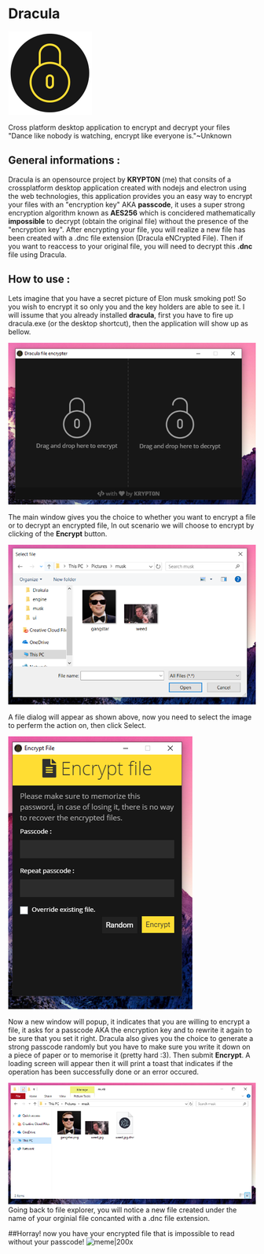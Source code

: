 # Dracula
![icon|10x10,100%](icon.png)


Cross platform desktop application to encrypt and decrypt your files</br>
"Dance like nobody is watching, encrypt like everyone is."~Unknown

## General informations :
Dracula is an opensource project by **KRYPT0N** (me) that consits of a crossplatform desktop application created with nodejs and electron using the web technologies, this application provides you an easy way to encrypt your files with an "encryption key" AKA **passcode**, it uses a super strong encryption algorithm known as **AES256** which is concidered mathematically **impossible** to decrypt (obtain the original file) without the presence of the "encryption key". After encrypting your file, you will realize a new file has been created with a .dnc file extension (Dracula eNCrypted File). Then if you want to reaccess to your original file, you will need to decrypt this **.dnc** file using Dracula.

## How to use :
Lets imagine that you have a secret picture of Elon musk smoking pot! So you wish to encrypt it so only you and the key holders are able to see it. I will issume that you already installed **dracula**, first you have to fire up dracula.exe (or the desktop shortcut), then the application will show up as bellow.

![mainScreen|200x](tuto/mainScreen.png)

The main window gives you the choice to whether you want to encrypt a file or to decrypt an encrypted file, In out scenario we will choose to encrypt by clicking of the **Encrypt** button.

![fileDialog|200x](tuto/fileDialog.PNG)

A file dialog will appear as shown above, now you need to select the image to perferm the action on, then click Select.

![screenshot|200x](tuto/encryptForm.PNG)

Now a new window will popup, it indicates that you are willing to encrypt a file, it asks for a passcode AKA the encryption key and to rewrite it again to be sure that you set it right. Dracula also gives you the choice to generate a strong passcode randomly but you have to make sure you write it down on a piece of paper or to memorise it (pretty hard :3). Then submit **Encrypt**. A loading screen will appear then it will print a toast that indicates if the operation has been successfully done or an error occured.

![screenshot|200x](tuto/fileExplorer.PNG)
Going back to file explorer, you will notice a new file created under the name of your orginial file concanted with a .dnc file extension.

##Horray! now you have your encrypted file that is impossible to read without your passcode!
![meme|200x](tuto/brbra.jpg)
